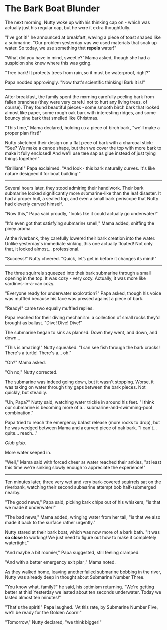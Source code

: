 # The Bark Boat Blunder

The next morning, Nutty woke up with his thinking cap on - which was actually just his regular cap, but he wore it extra thoughtfully.

"I've got it!" he announced at breakfast, waving a piece of toast shaped like a submarine. "Our problem yesterday was we used materials that soak up water. So today, we use something that **repels** water!"

"What did you have in mind, sweetie?" Mama asked, though she had a suspicion she knew where this was going.

"Tree bark! It protects trees from rain, so it must be waterproof, right?"

Papa nodded approvingly. "Now that's scientific thinking! Bark it is!"

---

After breakfast, the family spent the morning carefully peeling bark from fallen branches (they were very careful not to hurt any living trees, of course). They found beautiful pieces - some smooth birch bark that looked almost like paper, some rough oak bark with interesting ridges, and some bouncy pine bark that smelled like Christmas.

"This time," Mama declared, holding up a piece of birch bark, "we'll make a proper plan first!"

Nutty sketched their design on a flat piece of bark with a charcoal stick: "See? We make a canoe shape, but then we cover the top with more bark to make it fully enclosed! And we'll use tree sap as glue instead of just tying things together!"

"Brilliant!" Papa exclaimed. "And look - this bark naturally curves. It's like nature designed it for boat building!"

---

Several hours later, they stood admiring their handiwork. Their bark submarine looked significantly more submarine-like than the leaf disaster. It had a proper hull, a sealed top, and even a small bark periscope that Nutty had cleverly carved himself.

"Now this," Papa said proudly, "looks like it could actually go underwater!"

"It's even got that satisfying submarine smell," Mama added, sniffing the piney aroma.

At the riverbank, they carefully lowered their bark creation into the water. Unlike yesterday's immediate sinking, this one actually floated! Not only that, it looked almost... professional.

"Success!" Nutty cheered. "Quick, let's get in before it changes its mind!"

---

The three squirrels squeezed into their bark submarine through a small opening in the top. It was cozy - very cozy. Actually, it was more like sardines-in-a-can cozy.

"Everyone ready for underwater exploration?" Papa asked, though his voice was muffled because his face was pressed against a piece of bark.

"Ready!" came two equally muffled replies.

Papa reached for their diving mechanism: a collection of small rocks they'd brought as ballast. "Dive! Dive! Dive!"

The submarine began to sink as planned. Down they went, and down, and down...

"This is amazing!" Nutty squeaked. "I can see fish through the bark cracks! There's a turtle! There's a... oh."

"Oh?" Mama asked.

"Oh no," Nutty corrected.

The submarine was indeed going down, but it wasn't stopping. Worse, it was taking on water through tiny gaps between the bark pieces. Not quickly, but steadily.

"Uh, Papa?" Nutty said, watching water trickle in around his feet. "I think our submarine is becoming more of a... submarine-and-swimming-pool combination."

Papa tried to reach the emergency ballast release (more rocks to drop), but he was wedged between Mama and a curved piece of oak bark. "I can't... quite... reach..."

*Glub glub.*

More water seeped in.

"Well," Mama said with forced cheer as water reached their ankles, "at least this time we're sinking slowly enough to appreciate the experience!"

---

Ten minutes later, three very wet and very bark-covered squirrels sat on the riverbank, watching their second submarine attempt bob half-submerged nearby.

"The good news," Papa said, picking bark chips out of his whiskers, "is that we made it underwater!"

"The bad news," Mama added, wringing water from her tail, "is that we also made it back to the surface rather urgently."

Nutty stared at their bark boat, which was now more of a bark bath. "It was **so close** to working! We just need to figure out how to make it completely watertight."

"And maybe a bit roomier," Papa suggested, still feeling cramped.

"And with a better emergency exit plan," Mama noted.

As they walked home, leaving another failed submarine bobbing in the river, Nutty was already deep in thought about Submarine Number Three.

"You know what, family?" he said, his optimism returning. "We're getting better at this! Yesterday we lasted about ten seconds underwater. Today we lasted almost ten minutes!"

"That's the spirit!" Papa laughed. "At this rate, by Submarine Number Five, we'll be ready for the Golden Acorn!"

"Tomorrow," Nutty declared, "we think bigger!"